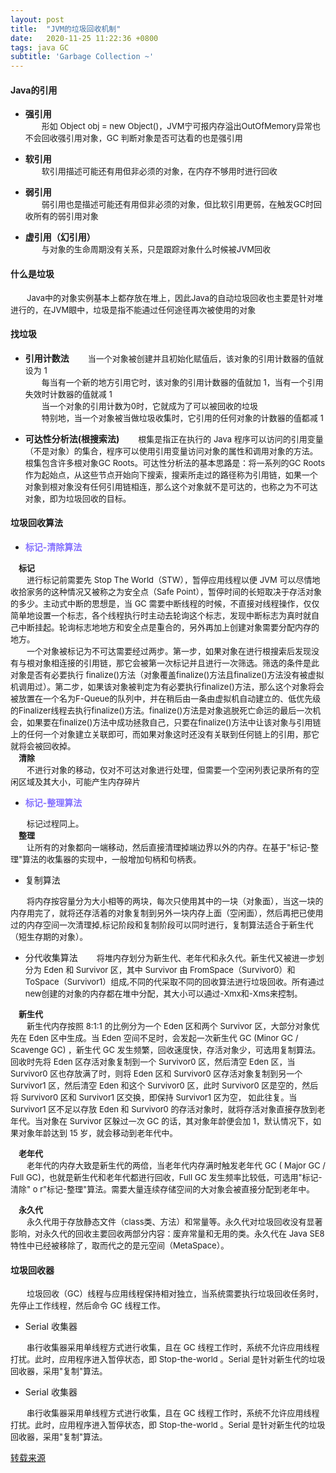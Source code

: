 ```yaml
---
layout: post
title:  "JVM的垃圾回收机制"
date:   2020-11-25 11:22:36 +0800
tags: java GC
subtitle: 'Garbage Collection ~'
---
```


#### Java的引用

- <b>强引用</b><br>
<font size=2>&emsp;&emsp;形如 Object obj = new Object()，JVM宁可报内存溢出OutOfMemory异常也不会回收强引用对象，GC 判断对象是否可达看的也是强引用<br></font>

- <b>软引用</b><br>
<font size=2>&emsp;&emsp;软引用描述可能还有用但非必须的对象，在内存不够用时进行回收<br></font>

- <b>弱引用</b><br>
<font size=2>&emsp;&emsp;弱引用也是描述可能还有用但非必须的对象，但比软引用更弱，在触发GC时回收所有的弱引用对象<br></font>

- <b>虚引用（幻引用）</b><br>
<font size=2>&emsp;&emsp;与对象的生命周期没有关系，只是跟踪对象什么时候被JVM回收<br></font>


#### 什么是垃圾

<font size=2>&emsp;&emsp;Java中的对象实例基本上都存放在堆上，因此Java的自动垃圾回收也主要是针对堆进行的，在JVM眼中，垃圾是指不能通过任何途径再次被使用的对象</font>

#### 找垃圾

- <b>引用计数法</b>
<font size=2>&emsp;&emsp;当一个对象被创建并且初始化赋值后，该对象的引用计数器的值就设为 1<br>&emsp;&emsp;每当有一个新的地方引用它时，该对象的引用计数器的值就加 1，当有一个引用失效时计数器的值就减 1<br>&emsp;&emsp;当一个对象的引用计数为0时，它就成为了可以被回收的垃圾<br>&emsp;&emsp;特别地，当一个对象被当做垃圾收集时，它引用的任何对象的计数器的值都减 1</font>


- <b>可达性分析法(根搜索法)</b>
<font size=2>&emsp;&emsp;根集是指正在执行的 Java 程序可以访问的引用变量（不是对象）的集合，程序可以使用引用变量访问对象的属性和调用对象的方法。根集包含许多根对象GC Roots。可达性分析法的基本思路是：将一系列的GC Roots作为起始点，从这些节点开始向下搜索，搜索所走过的路径称为引用链，如果一个对象到根对象没有任何引用链相连，那么这个对象就不是可达的，也称之为不可达对象，即为垃圾回收的目标。</font>

#### 垃圾回收算法

- <font color=LightSlateBlue><b>标记-清除算法</b></font>

<font size=2><b>&emsp;标记</b><br>&emsp;&emsp;进行标记前需要先 Stop The World（STW），暂停应用线程以便 JVM 可以尽情地收拾家务的这种情况又被称之为安全点（Safe Point），暂停时间的长短取决于存活对象的多少。主动式中断的思想是，当 GC 需要中断线程的时候，不直接对线程操作，仅仅简单地设置一个标志，各个线程执行时主动去轮询这个标志，发现中断标志为真时就自己中断挂起。轮询标志地地方和安全点是重合的，另外再加上创建对象需要分配内存的地方。<br>&emsp;&emsp;一个对象被标记为不可达需要经过两步。第一步，如果对象在进行根搜索后发现没有与根对象相连接的引用链，那它会被第一次标记并且进行一次筛选。筛选的条件是此对象是否有必要执行 finalize()方法（对象覆盖finalize()方法且finalize()方法没有被虚拟机调用过）。第二步，如果该对象被判定为有必要执行finalize()方法，那么这个对象将会被放置在一个名为F-Queue的队列中，并在稍后由一条由虚拟机自动建立的、低优先级的Finalizer线程去执行finalize()方法。finalize()方法是对象逃脱死亡命运的最后一次机会，如果要在finalize()方法中成功拯救自己，只要在finalize()方法中让该对象与引用链上的任何一个对象建立关联即可，而如果对象这时还没有关联到任何链上的引用，那它就将会被回收掉。<br></font>
<font size=2><b>&emsp;清除</b><br>&emsp;&emsp;不进行对象的移动，仅对不可达对象进行处理，但需要一个空闲列表记录所有的空闲区域及其大小，可能产生内存碎片</font>

- <font color=LightSlateBlue><b>标记-整理算法</b></font>

<font size=2>&emsp;&emsp;标记过程同上。<br><b>&emsp;整理</b><br>&emsp;&emsp;让所有的对象都向一端移动，然后直接清理掉端边界以外的内存。在基于"标记-整理"算法的收集器的实现中，一般增加句柄和句柄表。</font>

- 复制算法

<font size=2>&emsp;&emsp;将内存按容量分为大小相等的两块，每次只使用其中的一块（对象面），当这一块的内存用完了，就将还存活着的对象复制到另外一块内存上面（空闲面），然后再把已使用过的内存空间一次清理掉,标记阶段和复制阶段可以同时进行，复制算法适合于新生代（短生存期的对象）。</font>

- 分代收集算法
<font size=2>&emsp;&emsp;将堆内存划分为新生代、老年代和永久代。新生代又被进一步划分为 Eden 和 Survivor 区，其中 Survivor 由 FromSpace（Survivor0）和 ToSpace（Survivor1）组成,不同的代采取不同的回收算法进行垃圾回收。所有通过new创建的对象的内存都在堆中分配，其大小可以通过-Xmx和-Xms来控制。<br></font>

<font size=2><b>&emsp;新生代</b><br>&emsp;&emsp;新生代内存按照 8:1:1 的比例分为一个 Eden 区和两个 Survivor 区，大部分对象优先在 Eden 区中生成。当 Eden 空间不足时，会发起一次新生代 GC (Minor GC / Scavenge GC) ，新生代 GC 发生频繁，回收速度快，存活对象少，可选用复制算法。回收时先将 Eden 区存活对象复制到一个 Survivor0 区，然后清空 Eden 区，当Survivor0 区也存放满了时，则将 Eden 区和 Survivor0 区存活对象复制到另一个 Survivor1 区，然后清空 Eden 和这个 Survivor0 区，此时 Survivor0 区是空的，然后将 Survivor0 区和 Survivor1 区交换，即保持 Survivor1 区为空， 如此往复。当 Survivor1 区不足以存放 Eden 和 Survivor0 的存活对象时，就将存活对象直接存放到老年代。当对象在 Survivor 区躲过一次 GC 的话，其对象年龄便会加 1，默认情况下，如果对象年龄达到 15 岁，就会移动到老年代中。<br></font>

<font size=2><b>&emsp;老年代</b><br>&emsp;&emsp;老年代的内存大致是新生代的两倍，当老年代内存满时触发老年代 GC ( Major GC / Full GC)，也就是新生代和老年代都进行回收，Full GC 发生频率比较低，可选用"标记-清除" o r"标记-整理"算法。需要大量连续存储空间的大对象会被直接分配到老年中。<br></font>

<font size=2><b>&emsp;永久代</b><br>&emsp;&emsp;永久代用于存放静态文件（class类、方法）和常量等。永久代对垃圾回收没有显著影响，对永久代的回收主要回收两部分内容：废弃常量和无用的类。永久代在 Java SE8 特性中已经被移除了，取而代之的是元空间（MetaSpace）。</font>

#### 垃圾回收器

<font size=2>&emsp;&emsp;垃圾回收（GC）线程与应用线程保持相对独立，当系统需要执行垃圾回收任务时，先停止工作线程，然后命令 GC 线程工作。<br></font>

- Serial 收集器

<font size=2>&emsp;&emsp;串行收集器采用单线程方式进行收集，且在 GC 线程工作时，系统不允许应用线程打扰。此时，应用程序进入暂停状态，即 Stop-the-world 。Serial 是针对新生代的垃圾回收器，采用"复制"算法。<br></font>

- Serial 收集器

<font size=2>&emsp;&emsp;串行收集器采用单线程方式进行收集，且在 GC 线程工作时，系统不允许应用线程打扰。此时，应用程序进入暂停状态，即 Stop-the-world 。Serial 是针对新生代的垃圾回收器，采用"复制"算法。<br></font>

<a href="https://blog.csdn.net/qq_35246620/article/details/80522720?ops_request_misc=%257B%2522request%255Fid%2522%253A%2522160638331619724813282973%2522%252C%2522scm%2522%253A%252220140713.130102334.pc%255Fall.%2522%257D&request_id=160638331619724813282973&biz_id=0&utm_medium=distribute.pc_search_result.none-task-blog-2~all~first_rank_v2~rank_v28-8-80522720.pc_search_result_cache&utm_term=java%E5%9E%83%E5%9C%BE%E5%9B%9E%E6%94%B6&spm=1018.2118.3001.4449">转载来源</a>
